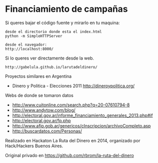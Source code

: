 Financiamiento de campañas
==========================

Si queres bajar el código fuente y mirarlo en tu maquina:

    desde el directorio donde esta el index.html
    python -m SimpleHTTPServer
    
    desde el navegador:
    http://localhost:8000/

Si lo queres ver directamente desde la web.

    http://gabelula.github.io/larutadeldinero/
    

Proyectos similares en Argentina

* Dinero y Politica - Elecciones 2011 http://dineroypolitica.org/

Webs de donde se tomaron datos

* http://www.cuitonline.com/search.php?q=20-07610794-8
* http://www.andytow.com/blog/
* http://electoral.gov.ar/informe_financiamiento_generales_2013.php#if
* http://electoral.gov.ar/fp.php
* http://www.afip.gob.ar/genericos/cInscripcion/archivoCompleto.asp
* http://buscardatos.com/Personas/

Realizado en Hackaton La Ruta del Dinero en 2014, organizado por Hack/Hackers Buenos Aires.

Original privado en https://github.com/rbrom/la-ruta-del-dinero
